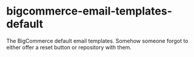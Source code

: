 # bigcommerce-email-templates-default
The BigCommerce default email templates. Somehow someone forgot to either offer a reset button or repository with them.
